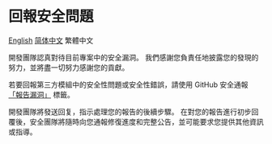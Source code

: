 # 回報安全問題

[English](SECURITY.md)
[简体中文](SECURITY_zh_CN.md)
繁體中文

開發團隊認真對待目前專案中的安全漏洞。 我們感謝您負責任地披露您的發現的努力，並將盡一切努力感謝您的貢獻。

若要回報第三方模組中的安全性問題或安全性錯誤，請使用 GitHub 安全通報 [「報告漏洞」](https://github.com/wmkm0113/brain-jdk11/security/advisories/new) 標籤。

開發團隊將發送回复，指示處理您的報告的後續步驟。 在對您的報告進行初步回覆後，安全團隊將隨時向您通報修復進度和完整公告，並可能要求您提供其他資訊或指導。